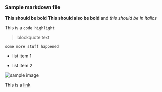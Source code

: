 ### Sample markdown file

**This should be bold**
__This should also be bold__ and *this should be in italics*

This is a `code highlight`

> blockquote text

```
some more stuff happened
```

+ list item 1
* list item 2

![sample image](https://images.unsplash.com/photo-1657253986186-9b86948daf36?ixlib=rb-4.0.3&ixid=MnwxMjA3fDB8MHxwaG90by1wYWdlfHx8fGVufDB8fHx8&auto=format&fit=crop&w=2070&q=80)

This is a [link](https://github.com/brayo333/static-site-generator)